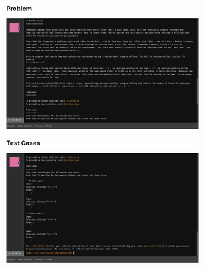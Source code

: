 ### Problem
![](https://github.com/manan9299/google-foobar/blob/master/images/L2_EnRouteSalute_1.png)

### Test Cases
![](https://github.com/manan9299/google-foobar/blob/master/images/L2_EnRouteSalute_2.png)
